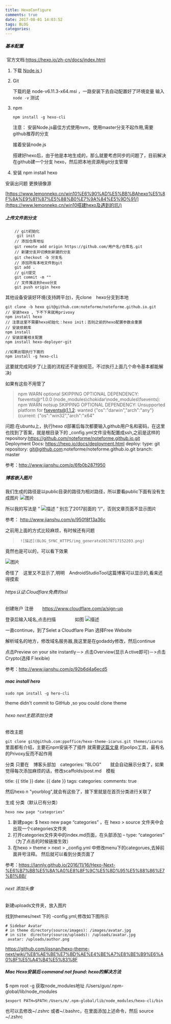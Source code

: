 ```yaml
---
title: HexoConfigure
comments: true
date: 2017-08-01 14:03:52
tags: BLOG
categories: 
---
```



#####  基本配置

​    官方文档:https://hexo.io/zh-cn/docs/index.html

1. 下载 [Node.js ](https://nodejs.org/en/))

2. Git

   下载的是 node-v6.11.3-x64.msi ，一路安装下去自动配置好了环境变量
    输入 `node -v` 测试

3. npm  

   `npm install -g hexo-cli  `

   注意： 安装Node.js最佳方式使用nvm，使用master分支不起作用,需要github推荐的分支

   接着安装node.js

   搭建好hexo后，由于他是本地生成的，那么就要考虑同步的问题了，目前解决在github建一个分支 hexo，然后把本地资源用git分支管理

4. 安装 npm install hexo 



安装出问题 更换镜像源

[https://www.lemonneko.cn/win10%E6%90%AD%E5%BB%BAhexo%E5%8F%8A%E9%81%87%E5%88%B0%E7%9A%84%E5%9D%91/](https://www.lemonneko.cn/win10搭建hexo及遇到的坑/)


#####  上传文件到分支

        // git初始化
         git init
        // 添加仓库地址
        git remote add origin https://github.com/用户名/仓库名.git
        // 新建分支并切换到新建的分支
        git checkout -b 分支名
        // 添加所有本地文件到git
        git add .
        // git提交
        git commit -m ""
        // 文件推送到hexo分支
        git push origin hexo



   其他设备安装好环境(支持跨平台)，先clone　hexo分支到本地

    git clone -b hexo git@github.com:noteforme/noteforme.github.io.git
    // 安装hexo , 下不下来就用privoxy
    npm install hexo
    // 注意这里不需要hexo初始化：hexo init；否则之前的hexo配置参数会重置
    // 安装依赖库
    npm install
    // 安装部署相关配置
    npm install hexo-deployer-git
    
    //如果出错执行下面的
    npm install -g hexo-cli

这要就完成同步了(上面的流程还不是很规范，不过执行上面几个命令基本都能解决)

如果有这些不用管了 

>npm WARN optional SKIPPING OPTIONAL DEPENDENCY: fsevents@^1.0.0 (node_modules\chokidar\node_modules\fsevents):
>npm WARN notsup SKIPPING OPTIONAL DEPENDENCY: Unsupported platform for fsevents@1.1.2: wanted {"os":"darwin","arch":"any"} (current: {"os":"win32","arch":"x64"

问题:在ubuntu上，执行hexo d部署后每次都要输入github用户名和密码，在这里也找到了答案，就是根目录下的 _config.yml文件没有配置成ssh,之前是这样的     repository:https://github.com/noteforme/noteforme.github.io.git
     Deployment
     Docs: https://hexo.io/docs/deployment.html
    deploy:
      type: git 
      repository: git@github.com:noteforme/noteforme.github.io.git
      branch: master


参考：http://www.jianshu.com/p/6fb0b287f950



##### 博客嵌入图片

我们生成的路径是以public目录的路径为相对路径，所以要看public下面有没有生成图片
![图片](/2017/07/17/BLOG_SYNC_HTTPS/img_generate20170717152203.png)

  所以我的写法是
  “  ![描述](/2017/07/17/BLOG_SYNC_HTTPS/img_generate20170717152203.png)  ”
  别忘了2017前面的 “/”，否则文章页面不显示图片

参考： http://www.jianshu.com/p/950f8f13a36c

之前用上面的方式比较麻烦，有时候还有问题

>      ![描述](BLOG_SYNC_HTTPS/img_generate20170717152203.png)

 竟然也是可以的，可以看下效果

 ![图片](BLOG_SYNC_HTTPS/img_generate20170717152203.png)

奇怪了　这里又不显示了,明明　AndroidStudioTool这篇博客可以显示的,看来还得摸索

###### https认证:Cloudflare免费的ssl

创建账户
注册　　https://www.cloudflare.com/a/sign-up

登录后输入域名,点击扫描
　　　　如图
               ![描述](/2017/07/17/https-github-pages/img.png)



一直continue，到了Selet a Cloudflare Plan 选择Free Website

解析域名的地方，修改域名服务器,我这里是在godaddy修改，然后continue

点击Preview on your site instantly－> 点击Overview(显示Ａctive即可)－>点击Crypto(选择Ｆlexible)

参考：http://www.jianshu.com/p/92b6d4a6ecd5



##### mac install hero

```
sudo npm install -g hero-cli 
```

theme didn't commit to GitHub ,so you could clone theme



######  hexo next主题添加分类

修改主题

`git clone git@github.com:ppoffice/hexo-theme-icarus.git themes/icarus`
里面都有介绍，主要石npm安装不了插件
就需要[这篇文章](http://blog.csdn.net/huaiyiheyuan/article/details/53026243) 的polipo工具，最有名的Privoxy反而不起作用

分类
只要在　博客头部加　categories: "BLOG"　　就会自动展示分类了，如果觉得每次添加麻烦的话，修改scaffolds/post.md　模板

  title: {{ title }}
  date: {{ date }}
  tags:
  categories:
  comments: true

 然后hexo n "yourblog",就会有这些了，接下里就是在首页分类进行关联了

生成 分类（默认已有分类）

```
hexo new page "categories"
```

 1. 新建page: $ hexo new page “categories” ，在 hexo > source 文件夹中会出现一个categories文件夹
 2. 打开categories文件夹中的index.md页面，在头部添加 – type: “categories” （为了点击的时候链接生效）
 3. 在hexo > theme > next > _config.yml 中修改menu下的categorues,去掉前面井号注释。 然后就可以看到分类页面了


参考：https://lannly.github.io/2016/11/16/Hexo-Next-%E6%B7%BB%E5%8A%A0%E8%8F%9C%E5%8D%95%E5%88%86%E7%B1%BB/

######  next 添加头像

新建uploads文件夹，放入图片

找到themes/next 下的 -config.yml,修改如下图所示

```
# Sidebar Avatar
# in theme directory(source/images): /images/avatar.jpg
# in site  directory(source/uploads): /uploads/avatar.jpg
 avatar: /uploads/author.png
```
https://github.com/iissnan/hexo-theme-next/wiki/%E8%AE%BE%E7%BD%AE%E4%BE%A7%E8%BE%B9%E6%A0%8F%E5%A4%B4%E5%83%8F



##### Mac  Hexo安装后 command not found: hexo的解决方法   

$ npm root -g 
获取node_modules地址
/Users/guo/.npm-global/lib/node_modules

```
$export PATH=$PATH:/Users/m/.npm-global/lib/node_modules/hexo-cli/bin
```

也可以去修改~/.zshrc 或者~/.bashrc，在里面添加上述命令，然后 source ~/.zshrc



